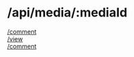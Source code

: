 # /api/media/:mediaId

[/comment](./comment.md)  
[/view](./view.md)  
[/comment](./comment/README.md)  
